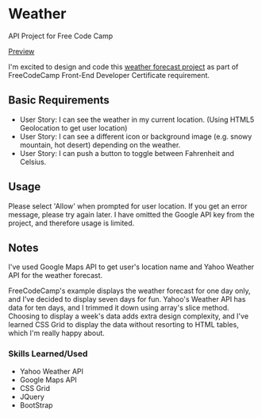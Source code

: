 # Weather
API Project for Free Code Camp

[Preview](https://susanschen.github.io/Weather/)

I'm excited to design and code this [weather forecast project](https://www.freecodecamp.org/challenges/show-the-local-weather) as part of FreeCodeCamp Front-End Developer Certificate requirement. 

## Basic Requirements
- User Story: I can see the weather in my current location. (Using HTML5 Geolocation to get user location)
- User Story: I can see a different icon or background image (e.g. snowy mountain, hot desert) depending on the weather.
- User Story: I can push a button to toggle between Fahrenheit and Celsius.

## Usage
Please select 'Allow' when prompted for user location. If you get an error message, please try again later. I have omitted the Google API key 
from the project, and therefore usage is limited. 


## Notes
I've used Google Maps API to get user's location name and Yahoo Weather API for the weather forecast.  

FreeCodeCamp's example displays the weather forecast for one day only, and I've decided to display seven days for fun.
Yahoo's Weather API has data for ten days, and I trimmed it down using array's slice method. Choosing to display a week's data 
adds extra design complexity, and I've learned CSS Grid to display the data without resorting to HTML tables, which I'm really happy about. 

### Skills Learned/Used
- Yahoo Weather API
- Google Maps API
- CSS Grid
- JQuery
- BootStrap

